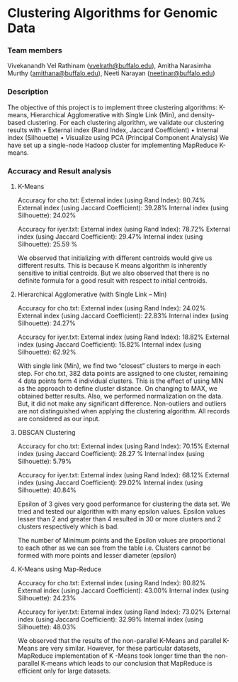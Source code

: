 Clustering Algorithms for Genomic Data
=======================

### Team members

Vivekanandh Vel Rathinam (vvelrath@buffalo.edu), Amitha Narasimha Murthy (amithana@buffalo.edu), 
Neeti Narayan (neetinar@buffalo.edu)

### Description

The objective of this project is to implement three clustering algorithms: K-means, Hierarchical Agglomerative with Single Link (Min), and density-based clustering. For each clustering algorithm, we validate our clustering results with
• External index (Rand Index, Jaccard Coefficient)
• Internal index (Silhouette)
• Visualize using PCA (Principal Component Analysis)
We have set up a single-node Hadoop cluster for implementing MapReduce K-means.

### Accuracy and Result analysis

1. K-Means
	
	Accuracy for cho.txt:
	External index (using Rand Index): 80.74%
	External index (using Jaccard Coefficient): 39.28%
	Internal index (using Silhouette): 24.02%
	
	Accuracy for iyer.txt:
	External index (using Rand Index): 78.72%
	External index (using Jaccard Coefficient): 29.47%
	Internal index (using Silhouette): 25.59 %
	
	We observed that initializing with different centroids would give us different results. This is because K means algorithm is inherently sensitive to initial centroids. But we also observed that there is no definite formula for a good result with respect to initial centroids.
	
2. Hierarchical Agglomerative (with Single Link – Min)

	Accuracy for cho.txt:
	External index (using Rand Index): 24.02%
	External index (using Jaccard Coefficient): 22.83%
	Internal index (using Silhouette): 24.27%
	
	Accuracy for iyer.txt:
	External index (using Rand Index): 18.82%
	External index (using Jaccard Coefficient): 15.82%
	Internal index (using Silhouette): 62.92%
		
	With single link (Min), we find two “closest” clusters to merge in each step. For cho.txt, 382 data points are assigned to one cluster, remaining 4 data points form 4 individual clusters. This is the effect of using MIN as the approach to define cluster distance. On changing to MAX, we obtained better results.
	Also, we performed normalization on the data. But, it did not make any significant difference. Non-outliers and outliers are not distinguished when applying the clustering algorithm. All records are considered as our input.
	
3. DBSCAN Clustering

	Accuracy for cho.txt:
	External index (using Rand Index): 70.15%
	External index (using Jaccard Coefficient): 28.27 %
	Internal index (using Silhouette): 5.79%
	
	Accuracy for iyer.txt:
	External index (using Rand Index): 68.12%
	External index (using Jaccard Coefficient): 29.02%
	Internal index (using Silhouette): 40.84%
	
	Epsilon of 3 gives very good performance for clustering the data set. We tried and tested our algorithm with many epsilon values. Epsilon values lesser than 2 and greater than 4 resulted in 30 or more clusters and 2 clusters respectively which is bad.
	
	The number of Minimum points and the Epsilon values are proportional to each other as we can see from the table i.e. Clusters cannot be formed with more points and lesser diameter (epsilon)
	
4. K-Means using Map-Reduce

	Accuracy for cho.txt:
	External index (using Rand Index): 80.82%
	External index (using Jaccard Coefficient): 43.00%
	Internal index (using Silhouette): 24.23%

	Accuracy for iyer.txt:
	External index (using Rand Index): 73.02%
	External index (using Jaccard Coefficient): 32.99%
	Internal index (using Silhouette): 48.03%

	We observed that the results of the non-parallel K-Means and parallel K-Means are very similar. However, for these particular datasets, MapReduce implementation of K -Means took longer time than the non-parallel K-means which leads to our conclusion that MapReduce is efficient only for large datasets.